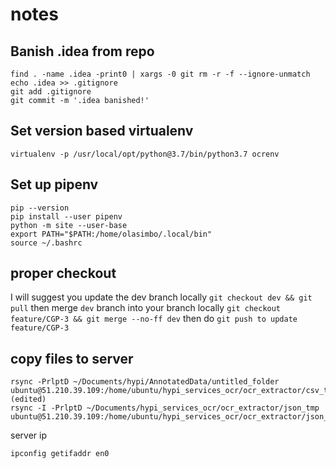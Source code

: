 # notes

## Banish .idea from repo

```
find . -name .idea -print0 | xargs -0 git rm -r -f --ignore-unmatch
echo .idea >> .gitignore  
git add .gitignore  
git commit -m '.idea banished!'
```

## Set version based virtualenv

`virtualenv -p /usr/local/opt/python@3.7/bin/python3.7 ocrenv`


## Set up pipenv

```
pip --version 
pip install --user pipenv 
python -m site --user-base 
export PATH="$PATH:/home/olasimbo/.local/bin" 
source ~/.bashrc
```

## proper checkout

I will suggest you update the dev branch locally `git checkout dev && git pull` then merge `dev` branch into your branch locally `git checkout feature/CGP-3 && git merge --no-ff dev`
then do `git push to update feature/CGP-3`


## copy files to server

```
rsync -PrlptD ~/Documents/hypi/AnnotatedData/untitled_folder ubuntu@51.210.39.109:/home/ubuntu/hypi_services_ocr/ocr_extractor/csv_tmp (edited)
rsync -I -PrlptD ~/Documents/hypi_services_ocr/ocr_extractor/json_tmp ubuntu@51.210.39.109:/home/ubuntu/hypi_services_ocr/ocr_extractor/json_tmp
```

server ip

`ipconfig getifaddr en0`
